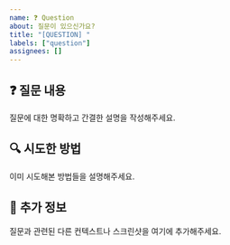 ```yaml
---
name: ❓ Question
about: 질문이 있으신가요?
title: "[QUESTION] "
labels: ["question"]
assignees: []
---
```


## ❓ 질문 내용
질문에 대한 명확하고 간결한 설명을 작성해주세요.

## 🔍 시도한 방법
이미 시도해본 방법들을 설명해주세요.

## 📝 추가 정보
질문과 관련된 다른 컨텍스트나 스크린샷을 여기에 추가해주세요.